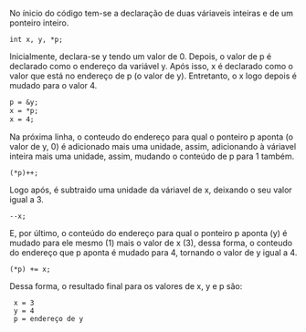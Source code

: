 No ínicio do código tem-se a declaração de duas váriaveis inteiras e de um ponteiro inteiro. 

`int x, y, *p;`

Inicialmente, declara-se y tendo um valor de 0. Depois, o valor de p é declarado como o endereço da variável y. Após isso, x é declarado como o valor que está no endereço de p (o valor de y). Entretanto, o x logo depois é mudado para o valor 4. 

```y = 0;
p = &y;
x = *p;
x = 4;
```

Na próxima linha, o conteudo do endereço para qual o ponteiro p aponta (o valor de y, 0) é adicionado mais uma unidade, assim, adicionando à váriavel inteira mais uma unidade, assim, mudando o conteúdo de p para 1 também.

```(*p)++;```

Logo após, é subtraido uma unidade da váriavel de x, deixando o seu valor igual a 3.

```--x;```

E, por último, o conteúdo do endereço para qual o ponteiro p aponta (y) é mudado para ele mesmo (1) mais o valor de x (3), dessa forma, o conteudo do endereço que p aponta é mudado para 4, tornando o valor de y igual a 4. 

```(*p) += x;```

Dessa forma, o resultado final para os valores de x, y e p são:

```
 x = 3
 y = 4
 p = endereço de y
```
